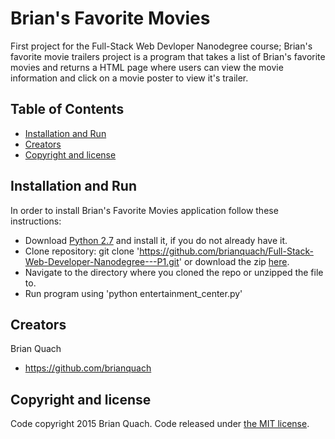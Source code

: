 # Brian's Favorite Movies

First project for the Full-Stack Web Devloper Nanodegree course; Brian's favorite movie trailers project is a program that takes a list of Brian's favorite movies and returns a HTML page where users can view the movie information and click on a movie poster to view it's trailer.

## Table of Contents
* [Installation and Run](#installation-and-run)
* [Creators](#creators)
* [Copyright and license](#copyright-and-license)

## Installation and Run

In order to install Brian's Favorite Movies application follow these instructions:
* Download [Python 2.7](https://www.python.org/downloads/) and install it, if you do not already have it.
* Clone repository: git clone 'https://github.com/brianquach/Full-Stack-Web-Developer-Nanodegree---P1.git' or download the zip [here](https://github.com/brianquach/Full-Stack-Web-Developer-Nanodegree---P1).
* Navigate to the directory where you cloned the repo or unzipped the file to.
* Run program using 'python entertainment_center.py'

## Creators

Brian Quach
* <https://github.com/brianquach>


## Copyright and license

Code copyright 2015 Brian Quach. Code released under [the MIT license](https://github.com/brianquach/Full-Stack-Web-Developer-Nanodegree---P1/blob/master/LICENSE).